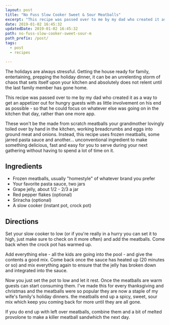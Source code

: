 ```yaml
---
layout: post
title: "No Fuss Slow Cooker Sweet & Sour Meatballs"
excerpt: "This recipe was passed over to me by my dad who created it as a way to get an appetizer out for hungry guests with as little involvement on his end as possible - so that he could focus on whatever else was going on in the kitchen that day, rather than one more app."
date: 2019-01-02 16:45:32
updatedDate: 2019-01-02 16:45:32
path: no-fuss-slow-cooker-sweet-sour-m
path_prefix: /post/
tags:
  - post
  - recipes

---
```


The holidays are always stressful. Getting the house ready for family, entertaining, prepping the holiday dinner, it can be an unrelenting storm of chaos that sets itself upon your kitchen and absolutely does not relent until the last family member has gone home.

This recipe was passed over to me by my dad who created it as a way to get an appetizer out for hungry guests with as little involvement on his end as possible - so that he could focus on whatever else was going on in the kitchen that day, rather than one more app.

These won't be the made from scratch meatballs your grandmother lovingly toiled over by hand in the kitchen, working breadcrumbs and eggs into ground meat and onions. Instead, this recipe uses frozen meatballs, some jarred pasta sauce and another... unconventional ingredient to make something delicious, fast and easy for you to serve during your next gathering without having to spend a lot of time on it.
## Ingredients


- Frozen meatballs, usually "homestyle" of whatever brand you prefer
- Your favorite pasta sauce, two jars
- Grape jelly, about 1/2 - 2/3 a jar
- Red pepper flakes (optional)
- Sriracha (optional)
- A slow cooker (instant pot, crock pot)

## Directions

Set your slow cooker to low (or if you're really in a hurry you can set it to high, just make sure to check on it more often) and add the meatballs. Come back when the crock pot has warmed up.

Add everything else - all the kids are going into the pool - and give the contents a good mix. Come back once the sauce has heated up (20 minutes or so) and mix everything again to ensure that the jelly has broken down and integrated into the sauce.

Now you just set the pot to low and let it rest. Once the meatballs are warm guests can start consuming them. I've made this for every thanksgiving and christmas and the meatballs were so popular they are now a staple of my wife's family's holiday dinners. the meatballs end up a spicy, sweet, sour mix which keep you coming back for more until they are all gone.

If you do end up with left over meatballs, combine them and a bit of melted provolone to make a killer meatball sandwhich the next day.